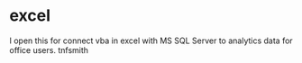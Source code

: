 # excel
I open this for connect vba in excel with MS SQL Server to analytics data for office users. tnfsmith 
